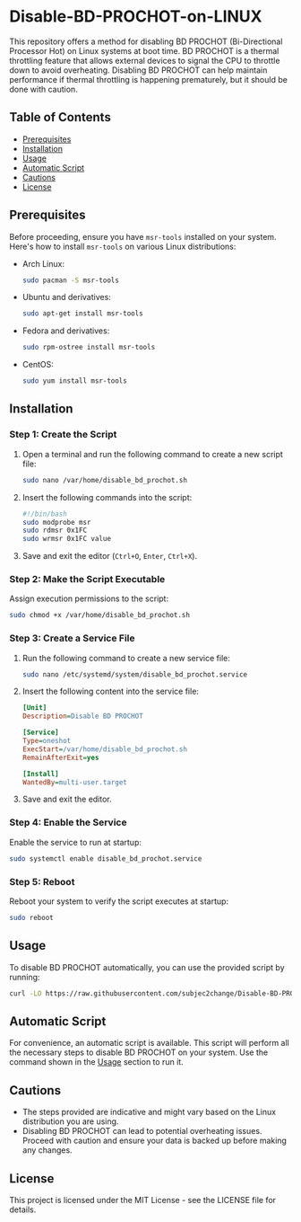 # Disable-BD-PROCHOT-on-LINUX

This repository offers a method for disabling BD PROCHOT (Bi-Directional Processor Hot) on Linux systems at boot time. BD PROCHOT is a thermal throttling feature that allows external devices to signal the CPU to throttle down to avoid overheating. Disabling BD PROCHOT can help maintain performance if thermal throttling is happening prematurely, but it should be done with caution.

## Table of Contents

- [Prerequisites](#prerequisites)
- [Installation](#installation)
- [Usage](#usage)
- [Automatic Script](#automatic-script)
- [Cautions](#cautions)
- [License](#license)

## Prerequisites

Before proceeding, ensure you have `msr-tools` installed on your system. Here's how to install `msr-tools` on various Linux distributions:

- Arch Linux:
  ```bash
  sudo pacman -S msr-tools
  ```
- Ubuntu and derivatives:
  ```bash
  sudo apt-get install msr-tools
  ```
- Fedora and derivatives:
  ```bash
  sudo rpm-ostree install msr-tools
  ```
- CentOS:
  ```bash
  sudo yum install msr-tools
  ```

## Installation

### Step 1: Create the Script

1. Open a terminal and run the following command to create a new script file:
   ```sh
   sudo nano /var/home/disable_bd_prochot.sh
   ```
2. Insert the following commands into the script:
   ```bash
   #!/bin/bash
   sudo modprobe msr
   sudo rdmsr 0x1FC
   sudo wrmsr 0x1FC value
   ```
3. Save and exit the editor (`Ctrl+O`, `Enter`, `Ctrl+X`).

### Step 2: Make the Script Executable

Assign execution permissions to the script:
```sh
sudo chmod +x /var/home/disable_bd_prochot.sh
```

### Step 3: Create a Service File

1. Run the following command to create a new service file:
   ```sh
   sudo nano /etc/systemd/system/disable_bd_prochot.service
   ```
2. Insert the following content into the service file:
   ```ini
   [Unit]
   Description=Disable BD PROCHOT

   [Service]
   Type=oneshot
   ExecStart=/var/home/disable_bd_prochot.sh
   RemainAfterExit=yes

   [Install]
   WantedBy=multi-user.target
   ```
3. Save and exit the editor.

### Step 4: Enable the Service

Enable the service to run at startup:
```sh
sudo systemctl enable disable_bd_prochot.service
```

### Step 5: Reboot

Reboot your system to verify the script executes at startup:
```sh
sudo reboot
```

## Usage

To disable BD PROCHOT automatically, you can use the provided script by running:
```bash
curl -LO https://raw.githubusercontent.com/subjec2change/Disable-BD-PROCHOT-on-Bazzite/refs/heads/main/Disable_BD_PROCHOT ; sudo bash Disable_BD_PROCHOT
```

## Automatic Script

For convenience, an automatic script is available. This script will perform all the necessary steps to disable BD PROCHOT on your system. Use the command shown in the [Usage](#usage) section to run it.

## Cautions

- The steps provided are indicative and might vary based on the Linux distribution you are using.
- Disabling BD PROCHOT can lead to potential overheating issues. Proceed with caution and ensure your data is backed up before making any changes.

## License

This project is licensed under the MIT License - see the LICENSE file for details.
